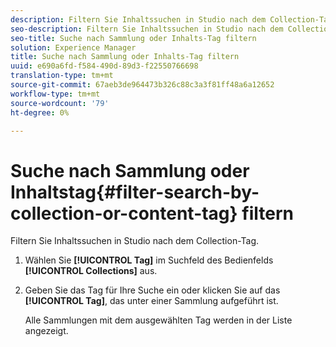 ```yaml
---
description: Filtern Sie Inhaltssuchen in Studio nach dem Collection-Tag.
seo-description: Filtern Sie Inhaltssuchen in Studio nach dem Collection-Tag.
seo-title: Suche nach Sammlung oder Inhalts-Tag filtern
solution: Experience Manager
title: Suche nach Sammlung oder Inhalts-Tag filtern
uuid: e690a6fd-f584-490d-89d3-f22550766698
translation-type: tm+mt
source-git-commit: 67aeb3de964473b326c88c3a3f81ff48a6a12652
workflow-type: tm+mt
source-wordcount: '79'
ht-degree: 0%

---
```



# Suche nach Sammlung oder Inhaltstag{#filter-search-by-collection-or-content-tag} filtern

Filtern Sie Inhaltssuchen in Studio nach dem Collection-Tag.

1. Wählen Sie **[!UICONTROL Tag]** im Suchfeld des Bedienfelds **[!UICONTROL Collections]** aus.
1. Geben Sie das Tag für Ihre Suche ein oder klicken Sie auf das **[!UICONTROL Tag]**, das unter einer Sammlung aufgeführt ist.

   Alle Sammlungen mit dem ausgewählten Tag werden in der Liste angezeigt.